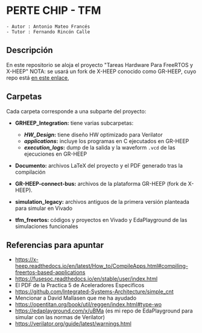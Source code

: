 # PERTE CHIP - TFM 
	- Autor : Antonio Mateo Francés
	- Tutor : Fernando Rincón Calle

## Descripción
En este repositorio se aloja el proyecto "Tareas Hardware Para FreeRTOS y X-HEEP"
NOTA: se usará un fork de X-HEEP conocido como GR-HEEP, cuyo repo está [en este enlace](https://github.com/davidmallasen/GR-HEEP),

## Carpetas
Cada carpeta corresponde a una subparte del proyecto:

- **GRHEEP_Integration:** tiene varias subcarpetas:

	- **_HW_Design_:** tiene diseño HW optimizado para Verilator
	- **_applications_:** incluye los programas en C ejecutados en GR-HEEP
	- **_execution_logs_:** dump de la salida y la waveform `.vcd` de las ejecuciones en GR-HEEP
- **Documento:** archivos LaTeX del proyecto y el PDF generado tras la compilación
- **GR-HEEP-connect-bus:** archivos de la plataforma GR-HEEP (fork de X-HEEP).
- **simulation_legacy:** archivos antiguos de la primera versión planteada para simular en Vivado
- **tfm_freertos:** códigos y proyectos en Vivado y EdaPlayground de las simulaciones funcionales

## Referencias para apuntar

- https://x-heep.readthedocs.io/en/latest/How_to/CompileApps.html#compiling-freertos-based-applications
- https://fusesoc.readthedocs.io/en/stable/user/index.html
- El PDF de la Practica 5 de Aceleradores Especificos
- https://github.com/Integrated-Systems-Architecture/simple_cnt
- Mencionar a David Mallasen que me ha ayudado
- https://opentitan.org/book/util/reggen/index.html#type-wo
- https://edaplayground.com/x/uBMa  (es mi repo de EdaPlayground para simular con las normas de Verilator)
- https://verilator.org/guide/latest/warnings.html
